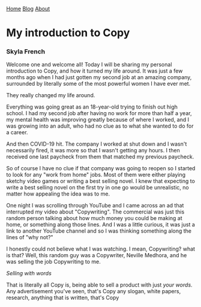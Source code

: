 [Home](https://sfrench01.github.io/CopywritingTales/index.html) 
[Blog](https://sfrench01.github.io/CopywritingTales/blog.html)
[About](https://sfrench01.github.io/CopywritingTales/about.html)

# My introduction to Copy
### Skyla French

Welcome one and welcome all! Today I will be sharing my personal introduction to Copy, and how it turned my life around. It was just a few months ago when I had just gotten my second job at an amazing company, surrounded by literally some of the most powerful women I have ever met.

They really changed my life around.

Everything was going great as an 18-year-old trying to finish out high school. I had my second job after having no work for more than half a year, my mental health was improving greatly because of where I worked, and I was growing into an adult, who had no clue as to what she wanted to do for a career.

And then COVID-19 hit. The company I worked at shut down and I wasn't necessarily fired, it was more so that I wasn't getting any hours. I then received one last paycheck from them that matched my previous paycheck.

So of course I have no clue if that company was going to reopen so I started to look for any "work from home" jobs. Most of them were either playing sketchy video games or writing a best selling novel. I knew that expecting to write a best selling novel on the first try in one go would be unrealistic, no matter how appealing the idea was to me.

One night I was scrolling through YouTube and I came across an ad that interrupted my video about "Copywriting". The commercial was just this random person talking about how much money you could be making at home, or something along those lines. And I was a little curious, it was just a link to another YouTube channel and so I was thinking something along the lines of "why not?"

I honestly could not believe what I was watching. I mean, Copywriting? what is that? Well, this random guy was a Copywriter, Neville Medhora, and he was selling the job Copywriting to me.

_Selling with words_

That is literally all Copy is, being able to sell a product with just _your words_.
Any advertisement you've seen, that's Copy any slogan, white papers, research, anything that is written, that's Copy
